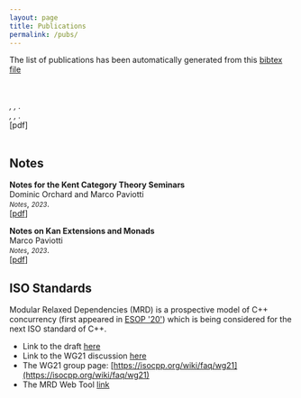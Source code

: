 ```yaml
---
layout: page
title: Publications
permalink: /pubs/
---
```


The list of publications has been automatically generated from this [bibtex file][bibtex-file]

<script type="text/javascript" src="https://cdn.jsdelivr.net/gh/pcooksey/bibtex-js@1.0.0/src/bibtex_js.js"></script>
<bibtex src="/assets/mpaviotti.bib"></bibtex>

<div class="bibtex_template">
  <span class="title" style="font-weight: bold;"></span><br/>
  <span class="author"></span><br/>
  <div class="if journal" style="font-style: italic;">
    <span class="journal" style="font-style: italic; font-size:80%"></span>, <span class="year" style="font-style: italic; font-size:80%"></span>, <span style="font-style: italic; font-size:80%" class="publisher"></span>. </div> <div class="if !journal" style="font-style: italic;"><span class="booktitle" style="font-style: italic; font-size:80%"></span>, <span style="italic; font-size:80%" class="year"></span>, <span style="italic; font-size:80%" class="publisher"></span>.</div>[<a class="url">pdf</a>]<br>
<!--  <details class="pub-details">
    <summary>Abstract</summary>
    <blockquote><span class="abstract"></span></blockquote>
  </details>
  <details class="pub-details">
    <summary>BibTeX</summary>
    <div class="bibtexVar" id="bib+BIBTEXKEY+" extra="BIBTEXKEY">
      <pre><span class="bibtexraw"></span></pre>
    </div>
  </details>
  -->
  <br>
</div>

<div id="bibtex_display"></div>

## Notes
  <span class="title" style="font-weight: bold;">Notes for the Kent Category Theory Seminars</span><br/>
  <span class="author">Dominic Orchard and Marco Paviotti</span><br/>
  <span class="journal" style="font-style: italic; font-size:80%">Notes</span>, <span class="year" style="font-style: italic; font-size:80%">2023</span>. <br> [<a href="/assets/papers/intro-cat24.pdf" class="url">pdf</a>]

<span class="title" style="font-weight: bold;">Notes on Kan Extensions and Monads</span><br/>
  <span class="author">Marco Paviotti</span><br/>
  <span class="journal" style="font-style: italic; font-size:80%">Notes</span>, <span class="year" style="font-style: italic; font-size:80%">2023</span>. <br> [<a href="/assets/papers/kan-notes23.pdf" class="url">pdf</a>]


## ISO Standards 

Modular Relaxed Dependencies (MRD) is a prospective model of C++ concurrency
(first appeared in [ESOP
'20'](https://link.springer.com/content/pdf/10.1007/978-3-030-44914-8_22.pdf))
which is being considered for the next ISO standard of C++. 
- Link to the draft [here](https://graymalk.in/iso-papers/p1780/p1780r2.html)
- Link to the WG21 discussion [here](https://eur01.safelinks.protection.outlook.com/?url=https%3A%2F%2Fgithub.com%2Fcplusplus%2Fpapers%2Fissues%2F554%23issuecomment-1311093994&amp;data=05%7C01%7CM.Paviotti%40kent.ac.uk%7C5e1fff970b0a4039205008dac71af6b3%7C51a9fa563f32449aa7213e3f49aa5e9a%7C0%7C0%7C638041215860503967%7CUnknown%7CTWFpbGZsb3d8eyJWIjoiMC4wLjAwMDAiLCJQIjoiV2luMzIiLCJBTiI6Ik1haWwiLCJXVCI6Mn0%3D%7C3000%7C%7C%7C&amp;sdata=V1PRIBvid5UxHNvEI2aOq2Rp4Sq9voNbcjb5rCEJ4sk%3D&amp;reserved=0)
- The WG21 group page: [https://isocpp.org/wiki/faq/wg21](https://isocpp.org/wiki/faq/wg21)
- The MRD Web Tool [link](https://www.cs.kent.ac.uk/projects/MRDer/)


[bibtex-file]: /assets/mpaviotti.bib
